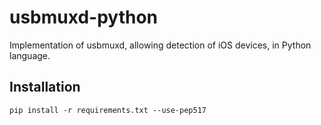 # usbmuxd-python
Implementation of usbmuxd, allowing detection of iOS devices, in Python language.

## Installation

```
pip install -r requirements.txt --use-pep517
```

